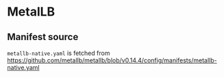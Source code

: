 # MetalLB

## Manifest source

`metallb-native.yaml` is fetched from <https://github.com/metallb/metallb/blob/v0.14.4/config/manifests/metallb-native.yaml>

